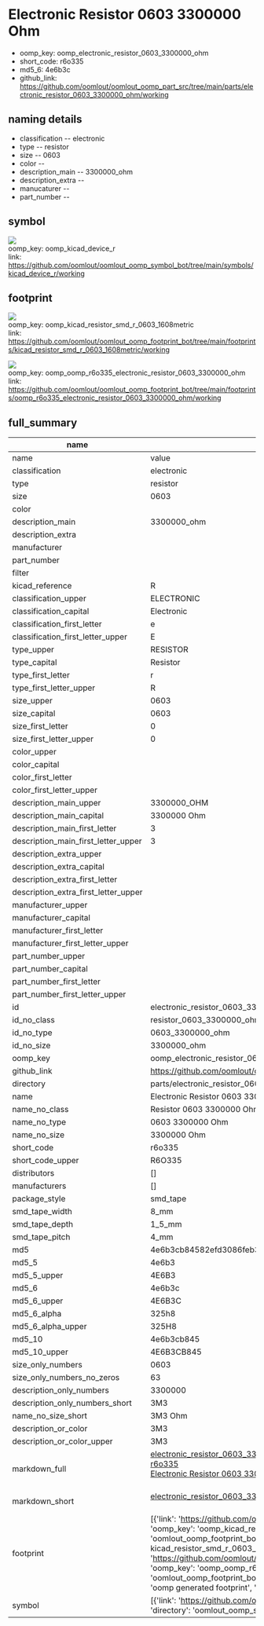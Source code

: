 # Electronic Resistor 0603 3300000 Ohm

  
* oomp_key: oomp_electronic_resistor_0603_3300000_ohm 
* short_code: r6o335
* md5_6: 4e6b3c  
* github_link: https://github.com/oomlout/oomlout_oomp_part_src/tree/main/parts/electronic_resistor_0603_3300000_ohm/working  
## naming details
* classification -- electronic
* type -- resistor
* size -- 0603
* color -- 
* description_main -- 3300000_ohm
* description_extra -- 
* manucaturer -- 
* part_number -- 



## symbol

![](symbol/{index}/working/working_600.png)  
oomp_key: oomp_kicad_device_r  
link: https://github.com/oomlout/oomlout_oomp_symbol_bot/tree/main/symbols/kicad_device_r/working  

## footprint

![](footprint/{index}/working/working_600.png)  
oomp_key: oomp_kicad_resistor_smd_r_0603_1608metric  
link: https://github.com/oomlout/oomlout_oomp_footprint_bot/tree/main/footprints/kicad_resistor_smd_r_0603_1608metric/working  

![](footprint/{index}/working/working_600.png)  
oomp_key: oomp_oomp_r6o335_electronic_resistor_0603_3300000_ohm  
link: https://github.com/oomlout/oomlout_oomp_footprint_bot/tree/main/footprints/oomp_r6o335_electronic_resistor_0603_3300000_ohm/working  

## full_summary
| name | value | 
| --- | --- | 
| name | value | 
| classification | electronic | 
| type | resistor | 
| size | 0603 | 
| color |  | 
| description_main | 3300000_ohm | 
| description_extra |  | 
| manufacturer |  | 
| part_number |  | 
| filter |  | 
| kicad_reference | R | 
| classification_upper | ELECTRONIC | 
| classification_capital | Electronic | 
| classification_first_letter | e | 
| classification_first_letter_upper | E | 
| type_upper | RESISTOR | 
| type_capital | Resistor | 
| type_first_letter | r | 
| type_first_letter_upper | R | 
| size_upper | 0603 | 
| size_capital | 0603 | 
| size_first_letter | 0 | 
| size_first_letter_upper | 0 | 
| color_upper |  | 
| color_capital |  | 
| color_first_letter |  | 
| color_first_letter_upper |  | 
| description_main_upper | 3300000_OHM | 
| description_main_capital | 3300000 Ohm | 
| description_main_first_letter | 3 | 
| description_main_first_letter_upper | 3 | 
| description_extra_upper |  | 
| description_extra_capital |  | 
| description_extra_first_letter |  | 
| description_extra_first_letter_upper |  | 
| manufacturer_upper |  | 
| manufacturer_capital |  | 
| manufacturer_first_letter |  | 
| manufacturer_first_letter_upper |  | 
| part_number_upper |  | 
| part_number_capital |  | 
| part_number_first_letter |  | 
| part_number_first_letter_upper |  | 
| id | electronic_resistor_0603_3300000_ohm | 
| id_no_class | resistor_0603_3300000_ohm | 
| id_no_type | 0603_3300000_ohm | 
| id_no_size | 3300000_ohm | 
| oomp_key | oomp_electronic_resistor_0603_3300000_ohm | 
| github_link | https://github.com/oomlout/oomlout_oomp_part_src/tree/main/parts/electronic_resistor_0603_3300000_ohm/working | 
| directory | parts/electronic_resistor_0603_3300000_ohm | 
| name | Electronic Resistor 0603 3300000 Ohm | 
| name_no_class | Resistor 0603 3300000 Ohm | 
| name_no_type | 0603 3300000 Ohm | 
| name_no_size | 3300000 Ohm | 
| short_code | r6o335 | 
| short_code_upper | R6O335 | 
| distributors | [] | 
| manufacturers | [] | 
| package_style | smd_tape | 
| smd_tape_width | 8_mm | 
| smd_tape_depth | 1_5_mm | 
| smd_tape_pitch | 4_mm | 
| md5 | 4e6b3cb84582efd3086feb34f1a51205 | 
| md5_5 | 4e6b3 | 
| md5_5_upper | 4E6B3 | 
| md5_6 | 4e6b3c | 
| md5_6_upper | 4E6B3C | 
| md5_6_alpha | 325h8 | 
| md5_6_alpha_upper | 325H8 | 
| md5_10 | 4e6b3cb845 | 
| md5_10_upper | 4E6B3CB845 | 
| size_only_numbers | 0603 | 
| size_only_numbers_no_zeros | 63 | 
| description_only_numbers | 3300000 | 
| description_only_numbers_short | 3M3 | 
| name_no_size_short | 3M3 Ohm | 
| description_or_color | 3M3 | 
| description_or_color_upper | 3M3 | 
| markdown_full | [electronic_resistor_0603_3300000_ohm](https://github.com/oomlout/oomlout_oomp_part_src/tree/main/parts/electronic_resistor_0603_3300000_ohm/working)<br>[r6o335](https://github.com/oomlout/oomlout_oomp_part_src/tree/main/parts/electronic_resistor_0603_3300000_ohm/working)<br>[Electronic Resistor 0603 3300000 Ohm](https://github.com/oomlout/oomlout_oomp_part_src/tree/main/parts/electronic_resistor_0603_3300000_ohm/working)<br><br> | 
| markdown_short | [electronic_resistor_0603_3300000_ohm](https://github.com/oomlout/oomlout_oomp_part_src/tree/main/parts/electronic_resistor_0603_3300000_ohm/working)<br><br> | 
| footprint | [{'link': 'https://github.com/oomlout/oomlout_oomp_footprint_bot/tree/main/foootprntss/kicad_resistor_smd_r_0603_1608metric', 'oomp_key': 'oomp_kicad_resistor_smd_r_0603_1608metric', 'directory': 'oomlout_oomp_footprint_bot/footprints/kicad_resistor_smd_r_0603_1608metric//working/working.kicad_mod', 'note': 'source footprint kicad_resistor_smd_r_0603_1608metric', 'index': 0}, {'link': 'https://github.com/oomlout/oomlout_oomp_footprint_bot/tree/main/foootprntss/oomp_r6o335_electronic_resistor_0603_3300000_ohm', 'oomp_key': 'oomp_oomp_r6o335_electronic_resistor_0603_3300000_ohm', 'directory': 'oomlout_oomp_footprint_bot/footprints/oomp_r6o335_electronic_resistor_0603_3300000_ohm//working/working.kicad_mod', 'note': 'oomp generated footprint', 'index': 1}] | 
| symbol | [{'link': 'https://github.com/oomlout/oomlout_oomp_symbol_bot/tree/main/symbols/kicad_device_r', 'oomp_key': 'oomp_kicad_device_r', 'directory': 'oomlout_oomp_symbol_bot/symbols/kicad_device_r//working/working.kicad_sym', 'index': 0}] | 
